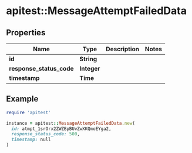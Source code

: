 # apitest::MessageAttemptFailedData

## Properties

| Name | Type | Description | Notes |
| ---- | ---- | ----------- | ----- |
| **id** | **String** |  |  |
| **response_status_code** | **Integer** |  |  |
| **timestamp** | **Time** |  |  |

## Example

```ruby
require 'apitest'

instance = apitest::MessageAttemptFailedData.new(
  id: atmpt_1srOrx2ZWZBpBUvZwXKQmoEYga2,
  response_status_code: 500,
  timestamp: null
)
```

